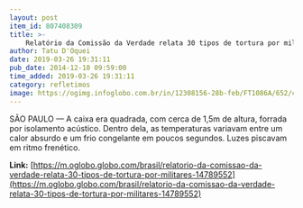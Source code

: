 ```yaml
---
layout: post
item_id: 807408309
title: >-
    Relatório da Comissão da Verdade relata 30 tipos de tortura por militares
author: Tatu D'Oquei
date: 2019-03-26 19:31:11
pub_date: 2014-12-10 09:59:00
time_added: 2019-03-26 19:31:11
category: refletimos
image: https://ogimg.infoglobo.com.br/in/12308156-28b-feb/FT1086A/652/casa_da_morte-806.jpg
---
```


SÃO PAULO — A caixa era quadrada, com cerca de 1,5m de altura, forrada por isolamento acústico. Dentro dela, as temperaturas variavam entre um calor absurdo e um frio congelante em poucos segundos. Luzes piscavam em ritmo frenético.

**Link:** [https://m.oglobo.globo.com/brasil/relatorio-da-comissao-da-verdade-relata-30-tipos-de-tortura-por-militares-14789552](https://m.oglobo.globo.com/brasil/relatorio-da-comissao-da-verdade-relata-30-tipos-de-tortura-por-militares-14789552)

